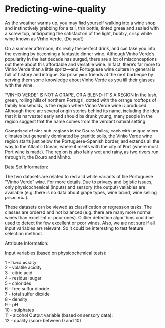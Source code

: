# Predicting-wine-quality

As the weather warms up, you may find yourself walking into a wine shop and instinctively grabbing for a tall, thin bottle, tinted green and sealed with a screw top, anticipating the satisfaction of the light, bubbly, crisp white wine known as Vinho Verde. (Do you?)

On a summer afternoon, it’s really the perfect drink, and can take you into the evening by becoming a fantastic dinner wine. Although Vinho Verde’s popularity in the last decade has surged, there are a lot of misconceptions out there about this affordable and versatile wine. In fact, there’s far more to Vinho Verde than a little spritz—and Portuguese wine culture in general is full of history and intrigue. Surprise your friends at the next barbeque by serving them some knowledge about Vinho Verde as you fill their glasses with the wine.

“VINHO VERDE” IS NOT A GRAPE, OR A BLEND: IT’S A REGION
In the lush, green, rolling hills of northern Portugal, dotted with the orange rooftops of family households, is the region where Vinho Verde wine is produced. Although there are several origin stories behind its name, including the idea that it is harvested early and should be drunk young, many people in the region suggest that the name comes from the verdant natural setting.

Comprised of nine sub-regions in the Douro Valley, each with unique micro-climates but generally dominated by granitic soils, the Vinho Verde wine region starts just below the Portuguese-Spanish border, and extends all the way to the Atlantic Ocean, where it meets with the city of Port (where most Port wine is made). The region is also fairly wet and rainy, as two rivers run through it, the Douro and Minho.

Data Set Information:

The two datasets are related to red and white variants of the Portuguese "Vinho Verde" wine. For more details. Due to privacy and logistic issues, only physicochemical (inputs) and sensory (the output) variables are available (e.g. there is no data about grape types, wine brand, wine selling price, etc.).

These datasets can be viewed as classification or regression tasks. The classes are ordered and not balanced (e.g. there are many more normal wines than excellent or poor ones). Outlier detection algorithms could be used to detect the few excellent or poor wines. Also, we are not sure if all input variables are relevant. So it could be interesting to test feature selection methods.

Attribute Information:

Input variables (based on physicochemical tests):

1 - fixed acidity <br>
2 - volatile acidity <br>
3 - citric acid <br>
4 - residual sugar <br>
5 - chlorides <br>
6 - free sulfur dioxide <br>
7 - total sulfur dioxide <br>
8 - density <br>
9 - pH <br>
10 - sulphates <br>
11 - alcohol Output variable (based on sensory data): <br>
12 - quality (score between 0 and 10)<br>

